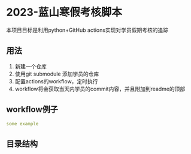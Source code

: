 # 2023-蓝山寒假考核脚本

本项目目标是利用python+GitHub actions实现对学员假期考核的追踪  

## 用法

1. 新建一个仓库
2. 使用git submodule 添加学员的仓库
3. 配置actions的workflow，定时执行
4. workflow将会获取当天内学员的commit内容，并且附加到readme的顶部

## workflow例子

```yaml
some example
```

## 目录结构

